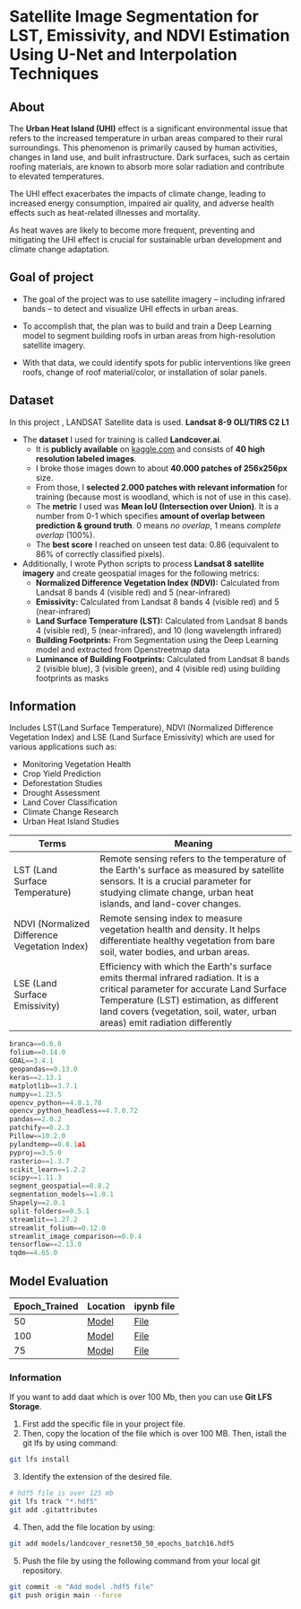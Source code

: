 # Satellite Image Segmentation for LST, Emissivity, and NDVI Estimation Using U-Net and Interpolation Techniques

## About

The **Urban Heat Island (UHI)** effect is a significant environmental issue that refers to the increased temperature in urban areas compared to their rural surroundings. This phenomenon is primarily caused by human activities, changes in land use, and built infrastructure. Dark surfaces, such as certain roofing materials, are known to absorb more solar radiation and contribute to elevated temperatures.

The UHI effect exacerbates the impacts of climate change, leading to increased energy consumption, impaired air quality, and adverse health effects such as heat-related illnesses and mortality.

As heat waves are likely to become more frequent, preventing and mitigating the UHI effect is crucial for sustainable urban development and climate change adaptation.

## Goal of project

- The goal of the project was to use satellite imagery – including infrared bands – to detect and visualize UHI effects in urban areas.

- To accomplish that, the plan was to build and train a Deep Learning model to segment building roofs in urban areas from high-resolution satellite imagery.

- With that data, we could identify spots for public interventions like green roofs, change of roof material/color, or installation of solar panels.

## Dataset

In this project , LANDSAT Satellite data is used. **Landsat 8-9 OLI/TIRS C2 L1**

- The **dataset** I used for training is called **Landcover.ai**.
  - It is **publicly available** on [kaggle.com](https://www.kaggle.com/datasets/adrianboguszewski/landcoverai?resource=download) and consists of **40 high resolution labeled images**.
  - I broke those images down to about **40.000 patches of 256x256px** size.
  - From those, I **selected 2.000 patches with relevant information** for training (because most is woodland, which is not of use in this case).
  - The **metric** I used was **Mean IoU (Intersection over Union)**. It is a number from 0-1 which specifies **amount of overlap between prediction & ground truth**. 0 means _no overlap_, 1 means _complete overlap_ (100%).
  - The **best score** I reached on unseen test data: 0.86 (equivalent to 86% of correctly classified pixels).
- Additionally, I wrote Python scripts to process **Landsat 8 satellite imagery** and create geospatial images for the following metrics:
  - **Normalized Difference Vegetation Index (NDVI):** Calculated from Landsat 8 bands 4 (visible red) and 5 (near-infrared)
  - **Emissivity:** Calculated from Landsat 8 bands 4 (visible red) and 5 (near-infrared)
  - **Land Surface Temperature (LST):** Calculated from Landsat 8 bands 4 (visible red), 5 (near-infrared), and 10 (long wavelength infrared)
  - **Building Footprints:** From Segmentation using the Deep Learning model and extracted from Openstreetmap data
  - **Luminance of Building Footprints:** Calculated from Landsat 8 bands 2 (visible blue), 3 (visible green), and 4 (visible red) using building footprints as masks

## Information

Includes LST(Land Surface Temperature), NDVI (Normalized Difference Vegetation Index) and LSE (Land Surface Emissivity) which are used for various applications such as:

- Monitoring Vegetation Health
- Crop Yield Prediction
- Deforestation Studies
- Drought Assessment
- Land Cover Classification
- Climate Change Research
- Urban Heat Island Studies

| Terms                                         | Meaning                                                                                                                                                                                                                                                   |
| --------------------------------------------- | --------------------------------------------------------------------------------------------------------------------------------------------------------------------------------------------------------------------------------------------------------- |
| LST (Land Surface Temperature)                | Remote sensing refers to the temperature of the Earth's surface as measured by satellite sensors. It is a crucial parameter for studying climate change, urban heat islands, and land-cover changes.                                                      |
| NDVI (Normalized Difference Vegetation Index) | Remote sensing index to measure vegetation health and density. It helps differentiate healthy vegetation from bare soil, water bodies, and urban areas.                                                                                                   |
| LSE (Land Surface Emissivity)                 | Efficiency with which the Earth's surface emits thermal infrared radiation. It is a critical parameter for accurate Land Surface Temperature (LST) estimation, as different land covers (vegetation, soil, water, urban areas) emit radiation differently |

```py
branca==0.6.0
folium==0.14.0
GDAL==3.4.1
geopandas==0.13.0
keras==2.13.1
matplotlib==3.7.1
numpy==1.23.5
opencv_python==4.8.1.78
opencv_python_headless==4.7.0.72
pandas==2.0.2
patchify==0.2.3
Pillow==10.2.0
pylandtemp==0.0.1a1
pyproj==3.5.0
rasterio==1.3.7
scikit_learn==1.2.2
scipy==1.11.3
segment_geospatial==0.8.2
segmentation_models==1.0.1
Shapely==2.0.1
split-folders==0.5.1
streamlit==1.27.2
streamlit_folium==0.12.0
streamlit_image_comparison==0.0.4
tensorflow==2.13.0
tqdm==4.65.0

```

## Model Evaluation

| Epoch_Trained | Location | ipynb file|
|---------------|----------|-----------|
| 50            | [Model](/models/landcover_resnet50_50_epochs_batch16.hdf5) | [File](/notebooks/segmentation_step_2_model_test.ipynb) |
|100            |  [Model](/Urban-Heat-Island/models/landcover_resnet101_50_epochs_batch16.hdf5) |  [File](/Urban-Heat-Island/notebooks/segmentation_step_2_model_U_Net_resnet101_50.ipynb) |
|75 |[Model]() |[File]() |

### Information

If you want to add daat which is over 100 Mb, then you can use **Git LFS Storage**.

1. First add the specific file in your project file.
2. Then, copy the location of the file which is over 100 MB. Then, istall the git lfs by using command:

```sh
git lfs install
```

3. Identify the extension of the desired file.

```sh
# hdf5 file is over 125 mb
git lfs track "*.hdf5"
git add .gitattributes
```

4. Then, add the file location by using:

```sh
git add models/landcover_resnet50_50_epochs_batch16.hdf5
```

5. Push the file by using the following command from your local git repository.

```sh
git commit -m "Add model .hdf5 file"
git push origin main --force
```
